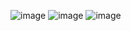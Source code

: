 ![image](https://github.com/Rishabh-dosi/bookstore/assets/116880276/d6b8b55e-0102-4532-bd52-9580aeb7dd27)
![image](https://github.com/Rishabh-dosi/bookstore/assets/116880276/098617ea-c6b7-4f77-8a32-f70a97de784f)
![image](https://github.com/Rishabh-dosi/bookstore/assets/116880276/ba96ed48-612b-48e7-9909-fe4f3b27d0a9)


